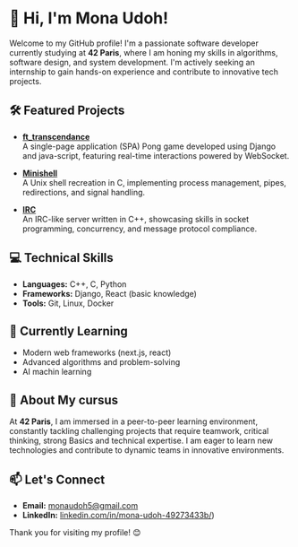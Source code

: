 # 👋 Hi, I'm Mona Udoh!

Welcome to my GitHub profile! I'm a passionate software developer currently studying at **42 Paris**, where I am honing my skills in algorithms, software design, and system development. I'm actively seeking an internship to gain hands-on experience and contribute to innovative tech projects.

## 🛠️ Featured Projects
- **[ft_transcendance](https://github.com/vantab3259/ft_trancsendance)**  
  A single-page application (SPA) Pong game developed using Django and java-script, featuring real-time interactions powered by WebSocket.
  
- **[Minishell](https://github.com/vantab3259/minishell)**  
  A Unix shell recreation in C, implementing process management, pipes, redirections, and signal handling.

- **[IRC](https://github.com/vantab3259/IRC)**  
  An IRC-like server written in C++, showcasing skills in socket programming, concurrency, and message protocol compliance.

## 💻 Technical Skills
- **Languages:** C++, C, Python  
- **Frameworks:** Django, React (basic knowledge)  
- **Tools:** Git, Linux, Docker  

## 🌱 Currently Learning
- Modern web frameworks (next.js, react)  
- Advanced algorithms and problem-solving
- AI machin learning

## 🎯 About My cursus
At **42 Paris**, I am immersed in a peer-to-peer learning environment, constantly tackling challenging projects that require teamwork, critical thinking, strong Basics and technical expertise. I am eager to learn new technologies and contribute to dynamic teams in innovative environments.

## 📫 Let's Connect
- **Email:** [monaudoh5@gmail.com](mailto:mona.udoh@gmail.com)  
- **LinkedIn:** [linkedin.com/in/mona-udoh-49273433b/](https://www.linkedin.com/in/mona-udoh)) 

Thank you for visiting my profile! 😊
